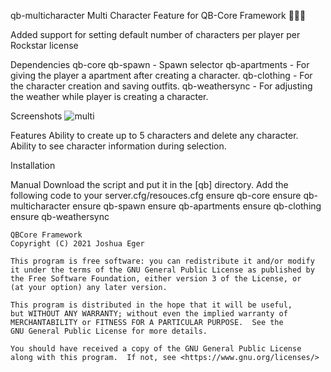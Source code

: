 qb-multicharacter
Multi Character Feature for QB-Core Framework 🧑‍🤝‍🧑

Added support for setting default number of characters per player per Rockstar license


Dependencies
qb-core
qb-spawn - Spawn selector
qb-apartments - For giving the player a apartment after creating a character.
qb-clothing - For the character creation and saving outfits.
qb-weathersync - For adjusting the weather while player is creating a character.

Screenshots
![multi](https://cdn.discordapp.com/attachments/1048622351232798790/1085791266849161256/FiveM_by_Cfx.re_-_Ninja_Official_Server_3_15_2023_3_57_21_PM.png)

Features
Ability to create up to 5 characters and delete any character.
Ability to see character information during selection.


Installation

Manual
Download the script and put it in the [qb] directory.
Add the following code to your server.cfg/resouces.cfg
ensure qb-core
ensure qb-multicharacter
ensure qb-spawn
ensure qb-apartments
ensure qb-clothing
ensure qb-weathersync

```License
QBCore Framework
Copyright (C) 2021 Joshua Eger

This program is free software: you can redistribute it and/or modify
it under the terms of the GNU General Public License as published by
the Free Software Foundation, either version 3 of the License, or
(at your option) any later version.

This program is distributed in the hope that it will be useful,
but WITHOUT ANY WARRANTY; without even the implied warranty of
MERCHANTABILITY or FITNESS FOR A PARTICULAR PURPOSE.  See the
GNU General Public License for more details.

You should have received a copy of the GNU General Public License
along with this program.  If not, see <https://www.gnu.org/licenses/>
